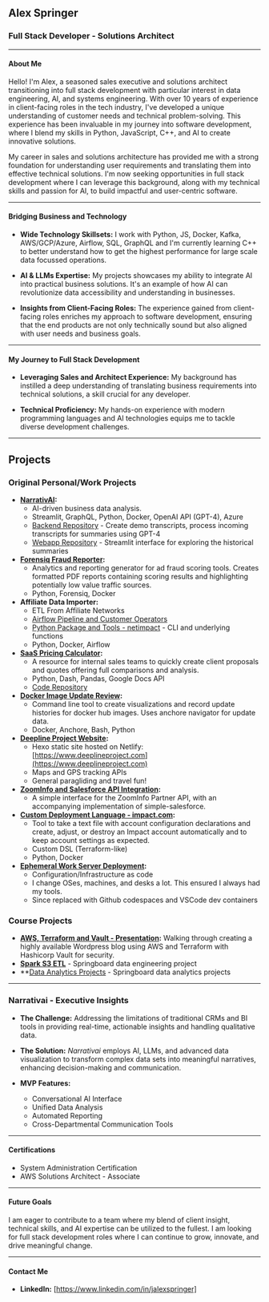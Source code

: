 ## Alex Springer
### Full Stack Developer - Solutions Architect

---

#### About Me

Hello! I'm Alex, a seasoned sales executive and solutions architect transitioning into full stack development with particular interest in data engineering, AI, and systems engineering. With over 10 years of experience in client-facing roles in the tech industry, I've developed a unique understanding of customer needs and technical problem-solving. This experience has been invaluable in my journey into software development, where I blend my skills in Python, JavaScript, C++, and AI to create innovative solutions.

My career in sales and solutions architecture has provided me with a strong foundation for understanding user requirements and translating them into effective technical solutions. I'm now seeking opportunities in full stack development where I can leverage this background, along with my technical skills and passion for AI, to build impactful and user-centric software.

---

#### Bridging Business and Technology

- **Wide Technology Skillsets:** I work with Python, JS, Docker, Kafka, AWS/GCP/Azure, Airflow, SQL, GraphQL and I'm currently learning C++ to better understand how to get the highest performance for large scale data focussed operations.

- **AI & LLMs Expertise:** My projects showcases my ability to integrate AI into practical business solutions. It's an example of how AI can revolutionize data accessibility and understanding in businesses.

- **Insights from Client-Facing Roles:** The experience gained from client-facing roles enriches my approach to software development, ensuring that the end products are not only technically sound but also aligned with user needs and business goals.

---

#### My Journey to Full Stack Development

- **Leveraging Sales and Architect Experience:** My background has instilled a deep understanding of translating business requirements into technical solutions, a skill crucial for any developer.

- **Technical Proficiency:** My hands-on experience with modern programming languages and AI technologies equips me to tackle diverse development challenges.

---

## Projects

### Original Personal/Work Projects

- **[NarrativAI](https://narrativai.com/executive-software/):**
  - AI-driven business data analysis.
  - Streamlit, GraphQL, Python, Docker, OpenAI API (GPT-4), Azure
  - [Backend Repository](https://github.com/alex-narrativai/narrativai-back) - Create demo transcripts, process incoming transcripts for summaries using GPT-4
  - [Webapp Repository](https://github.com/alex-narrativai/narrativai-webapp) - Streamlit interface for exploring the historical summaries
- **[Forensiq Fraud Reporter](https://github.com/jalexspringer/fqreport):**
  - Analytics and reporting generator for ad fraud scoring tools. Creates formatted PDF reports containing scoring results and highlighting potentially low value traffic sources.
  - Python, Forensiq, Docker
- **Affiliate Data Importer:**
  - ETL From Affiliate Networks
  - [Airflow Pipeline and Customer Operators](https://github.com/jalexspringer/unaffi)
  - [Python Package and Tools - netimpact](https://github.com/jalexspringer/netimpact) - CLI and underlying functions
  - Python, Docker, Airflow
- **[SaaS Pricing Calculator](https://ipcp.herokuapp.com/email=aspringer@impact.com&client=Hello):**
  - A resource for internal sales teams to quickly create client proposals and quotes offering full comparisons and analysis.
  - Python, Dash, Pandas, Google Docs API
  - [Code Repository](https://github.com/jalexspringer/ipcp)
- **[Docker Image Update Review](https://github.com/jalexspringer/image-updates):**
  - Command line tool to create visualizations and record update histories for docker hub images. Uses anchore navigator for update data.
  - Docker, Anchore, Bash, Python
- **[Deepline Project Website](https://github.com/jalexspringer/deepline):**
  - Hexo static site hosted on Netlify: [https://www.deeplineproject.com](https://www.deeplineproject.com)
  - Maps and GPS tracking APIs
  - General paragliding and travel fun!
- **[ZoomInfo and Salesforce API Integration](https://github.com/jalexspringer/zoominfo_api):**
  - A simple interface for the ZoomInfo Partner API, with an accompanying implementation of simple-salesforce.
- **[Custom Deployment Language - impact.com](https://github.com/jalexspringer/impact-grow):**
  - Tool to take a text file with account configuration declarations and create, adjust, or destroy an Impact account automatically and to keep account settings as expected.
  - Custom DSL (Terraform-like)
  - Python, Docker
- **[Ephemeral Work Server Deployment](https://github.com/jalexspringer/provision_work_server):**
  - Configuration/Infrastructure as code
  - I change OSes, machines, and desks a lot. This ensured I always had my tools.
  - Since replaced with Github codespaces and VSCode dev containers

### Course Projects
- **[AWS, Terraform and Vault - Presentation](https://github.com/jalexspringer/wp_vault_terraform/tree/master):** Walking through creating a highly available Wordpress blog using AWS and Terraform with Hashicorp Vault for security.
- **[Spark S3 ETL](https://github.com/jalexspringer/sparkify-s3)** - Springboard data engineering project
- **[Data Analytics Projects](https://github.com/jalexspringer/data_projects) - Springboard data analytics projects

---

### Narrativai - Executive Insights

- **The Challenge:** Addressing the limitations of traditional CRMs and BI tools in providing real-time, actionable insights and handling qualitative data.

- **The Solution:** *Narrativai* employs AI, LLMs, and advanced data visualization to transform complex data sets into meaningful narratives, enhancing decision-making and communication.

- **MVP Features:**
  - Conversational AI Interface
  - Unified Data Analysis
  - Automated Reporting
  - Cross-Departmental Communication Tools

---

#### Certifications

- System Administration Certification
- AWS Solutions Architect - Associate

---

#### Future Goals

I am eager to contribute to a team where my blend of client insight, technical skills, and AI expertise can be utilized to the fullest. I am looking for full stack development roles where I can continue to grow, innovate, and drive meaningful change.

---

#### Contact Me

- **LinkedIn:** [https://www.linkedin.com/in/jalexspringer]
